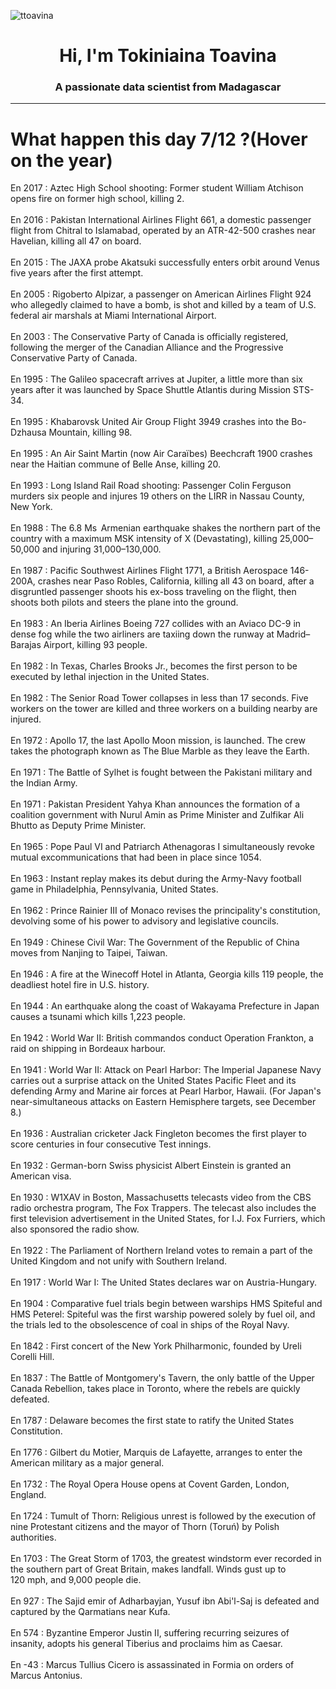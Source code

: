 
<p align="left"> <img src="https://komarev.com/ghpvc/?username=ttoavina&label=Profile%20views&color=0e75b6&style=flat" alt="ttoavina" /> </p>
<h1 align="center">Hi, I'm Tokiniaina Toavina</h1>
<h3 align="center">A passionate data scientist from Madagascar</h3>
    
<hr/>
<h1> What happen this day 7/12 ?(Hover on the year)</h1>

En 2017 : Aztec High School shooting: Former student William Atchison opens fire on former high school, killing 2.
<br/><br/>
En 2016 : Pakistan International Airlines Flight 661, a domestic passenger flight from Chitral to Islamabad, operated by an ATR-42-500 crashes near Havelian, killing all 47 on board.
<br/><br/>
En 2015 : The JAXA probe Akatsuki successfully enters orbit around Venus five years after the first attempt.
<br/><br/>
En 2005 : Rigoberto Alpizar, a passenger on American Airlines Flight 924 who allegedly claimed to have a bomb, is shot and killed by a team of U.S. federal air marshals at Miami International Airport.
<br/><br/>
En 2003 : The Conservative Party of Canada is officially registered, following the merger of the Canadian Alliance and the Progressive Conservative Party of Canada.
<br/><br/>
En 1995 : The Galileo spacecraft arrives at Jupiter, a little more than six years after it was launched by Space Shuttle Atlantis during Mission STS-34.
<br/><br/>
En 1995 : Khabarovsk United Air Group Flight 3949 crashes into the Bo-Dzhausa Mountain, killing 98.
<br/><br/>
En 1995 : An Air Saint Martin (now Air Caraïbes) Beechcraft 1900 crashes near the Haitian commune of Belle Anse, killing 20.
<br/><br/>
En 1993 : Long Island Rail Road shooting: Passenger Colin Ferguson murders six people and injures 19 others on the LIRR in Nassau County, New York.
<br/><br/>
En 1988 : The 6.8 Ms  Armenian earthquake shakes the northern part of the country with a maximum MSK intensity of X (Devastating), killing 25,000–50,000 and injuring 31,000–130,000.
<br/><br/>
En 1987 : Pacific Southwest Airlines Flight 1771, a British Aerospace 146-200A, crashes near Paso Robles, California, killing all 43 on board, after a disgruntled passenger shoots his ex-boss traveling on the flight, then shoots both pilots and steers the plane into the ground.
<br/><br/>
En 1983 : An Iberia Airlines Boeing 727 collides with an Aviaco DC-9 in dense fog while the two airliners are taxiing down the runway at Madrid–Barajas Airport, killing 93 people.
<br/><br/>
En 1982 : In Texas, Charles Brooks Jr., becomes the first person to be executed by lethal injection in the United States.
<br/><br/>
En 1982 : The Senior Road Tower collapses in less than 17 seconds.  Five workers on the tower are killed and three workers on a building nearby are injured.
<br/><br/>
En 1972 : Apollo 17, the last Apollo Moon mission, is launched. The crew takes the photograph known as The Blue Marble as they leave the Earth.
<br/><br/>
En 1971 : The Battle of Sylhet is fought between the Pakistani military and the Indian Army.
<br/><br/>
En 1971 : Pakistan President Yahya Khan announces the formation of a coalition government with Nurul Amin as Prime Minister and Zulfikar Ali Bhutto as Deputy Prime Minister.
<br/><br/>
En 1965 : Pope Paul VI and Patriarch Athenagoras I simultaneously revoke mutual excommunications that had been in place since 1054.
<br/><br/>
En 1963 : Instant replay makes its debut during the Army-Navy football game in Philadelphia, Pennsylvania, United States.
<br/><br/>
En 1962 : Prince Rainier III of Monaco revises the principality's constitution, devolving some of his power to advisory and legislative councils.
<br/><br/>
En 1949 : Chinese Civil War: The Government of the Republic of China moves from Nanjing to Taipei, Taiwan.
<br/><br/>
En 1946 : A fire at the Winecoff Hotel in Atlanta, Georgia kills 119 people, the deadliest hotel fire in U.S. history.
<br/><br/>
En 1944 : An earthquake along the coast of Wakayama Prefecture in Japan causes a tsunami which kills 1,223 people.
<br/><br/>
En 1942 : World War II: British commandos conduct Operation Frankton, a raid on shipping in Bordeaux harbour.
<br/><br/>
En 1941 : World War II: Attack on Pearl Harbor: The Imperial Japanese Navy carries out a surprise attack on the United States Pacific Fleet and its defending Army and Marine air forces at Pearl Harbor, Hawaii. (For Japan's near-simultaneous attacks on Eastern Hemisphere targets, see December 8.)
<br/><br/>
En 1936 : Australian cricketer Jack Fingleton becomes the first player to score centuries in four consecutive Test innings.
<br/><br/>
En 1932 : German-born Swiss physicist Albert Einstein is granted an American visa.
<br/><br/>
En 1930 : W1XAV in Boston, Massachusetts telecasts video from the CBS radio orchestra program, The Fox Trappers. The telecast also includes the first television advertisement in the United States, for I.J. Fox Furriers, which also sponsored the radio show.
<br/><br/>
En 1922 : The Parliament of Northern Ireland votes to remain a part of the United Kingdom and not unify with Southern Ireland.
<br/><br/>
En 1917 : World War I: The United States declares war on Austria-Hungary.
<br/><br/>
En 1904 : Comparative fuel trials begin between warships HMS Spiteful and HMS Peterel: Spiteful was the first warship powered solely by fuel oil, and the trials led to the obsolescence of coal in ships of the Royal Navy.
<br/><br/>
En 1842 : First concert of the New York Philharmonic, founded by Ureli Corelli Hill.
<br/><br/>
En 1837 : The Battle of Montgomery's Tavern, the only battle of the Upper Canada Rebellion, takes place in Toronto, where the rebels are quickly defeated.
<br/><br/>
En 1787 : Delaware becomes the first state to ratify the United States Constitution.
<br/><br/>
En 1776 : Gilbert du Motier, Marquis de Lafayette, arranges to enter the American military as a major general.
<br/><br/>
En 1732 : The Royal Opera House opens at Covent Garden, London, England.
<br/><br/>
En 1724 : Tumult of Thorn: Religious unrest is followed by the execution of nine Protestant citizens and the mayor of Thorn (Toruń) by Polish authorities.
<br/><br/>
En 1703 : The Great Storm of 1703, the greatest windstorm ever recorded in the southern part of Great Britain, makes landfall. Winds gust up to 120 mph, and 9,000 people die.
<br/><br/>
En 927 : The Sajid emir of Adharbayjan, Yusuf ibn Abi'l-Saj is defeated and captured by the Qarmatians near Kufa.
<br/><br/>
En 574 : Byzantine Emperor Justin II, suffering recurring seizures of insanity, adopts his general Tiberius and proclaims him as Caesar.
<br/><br/>
En -43 : Marcus Tullius Cicero is assassinated in Formia on orders of Marcus Antonius.
<br/><br/>
